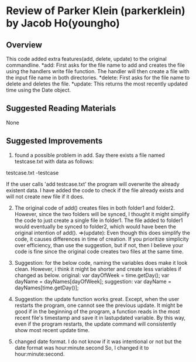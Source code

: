 # Review of Parker Klein (parkerklein) by Jacob Ho(youngho)

## Overview
This code added extra features(add, delete, update) to the original commandline.
*add: 
First asks for the file name to add and creates the file using the handlers write file function.
The handler will then create a file with the input file name in both directories.
*delete:
First asks for the file name to delete and deletes the file.
*update:
This returns the most recently updated time using the Date object.

## Suggested Reading Materials

None

## Suggested Improvements
1) found a possible problem in add.
Say there exists a file named testcase.txt with data as follows:

testcase.txt
-testcase

If the user calls 'add testcase.txt' the program will overwrite the already existent data. 
I have added the code to check if the file already exists and will not create new file if it does.

2) The original code of add() creates files in both folder1 and folder2. However, since the two folders will be synced, 
	I thought it might simplify the code to just create a single file in folder1. The file added to folder1 would eventually be synced to folder2,
	which would have been the original intention of add().
	=>(update): Even though this does simplify the code, it causes differences in time of creation. If you prioritize simplicity over efficiency, than use the suggestion,
				but if not, then I believe your code is fine since the original code creates two files at the same time.

3) Suggestion: for the below code, naming the variables does make it look clean. However, i think it might be shorter and create less variables if changed as below. 
original:
	var dayOfWeek = time.getDay();
    var dayName = dayNames[dayOfWeek];
suggestion:
	var dayName = dayNames[time.getDay()];

4) Suggestion: the update function works great. Except, when the user restarts the program, one cannot see the previous update.
It might be good if in the beginning of the program, a function reads in the most recent file's timestamp and save it in lastupdated variable.
By this way, even if the program restarts, the update command will consistently show most recent update time.

5) changed date format. 
	I do not know if it was intentional or not but the date format was hour:minute.second
	So, I changed it to hour:minute:second.
